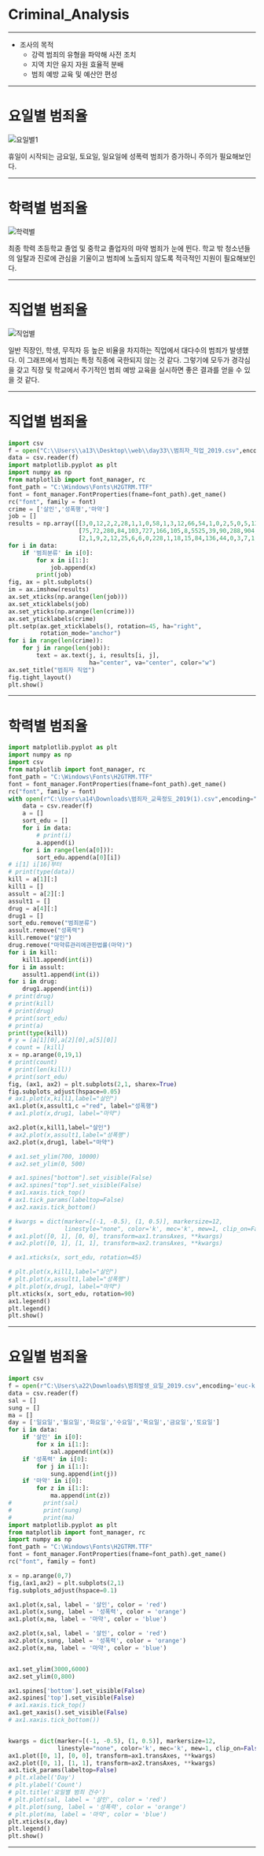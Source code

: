 # Criminal_Analysis

<hr></hr>
<ul>
    <li>조사의 목적
        <ul>
            <li>강력 범죄의 유형을 파악해 사전 조치</li>
            <li>지역 치안 유지 자원 효율적 분배</li>
            <li>범죄 예방 교육 및 예산안 편성</li>
        </ul>
    </li>
</ul>


<hr></hr>
<h1>요일별 범죄율</h1>

![요일별1](https://user-images.githubusercontent.com/113042318/219307680-7635130d-47f3-4bfa-855a-569d425e0b38.png)


<p>휴일이 시작되는 금요일, 토요일, 일요일에 성폭력 범죄가 증가하니 주의가 필요해보인다.</p>

<hr></hr>

<h1>학력별 범죄율</h1>

![학력별](https://user-images.githubusercontent.com/113042318/219283606-21e351b4-038e-41d4-97e4-6e65fde68a91.PNG)

<p>최종 학력 초등학교 졸업 및 중학교 졸업자의 마약 범죄가 눈에 띈다. 학교 밖 청소년들의 일탈과 진로에 관심을 기울이고 범죄에 노출되지 않도록 적극적인 지원이 필요해보인다.</p>

<hr></hr>

<h1>직업별 범죄율</h1>

![직업별](https://user-images.githubusercontent.com/113042318/219282989-7bb4a09b-6820-4d2a-abcc-69499d2bc0b1.png)

<p>일반 직장인, 학생, 무직자 등 높은 비율을 차지하는 직업에서 대다수의 범죄가 발생했다. 이 그래프에서 범죄는 특정 직종에 국한되지 않는 것 같다. 그렇기에 모두가 경각심을 갖고 직장 및 학교에서 주기적인 범죄 예방 교육을 실시하면 좋은 결과를 얻을 수 있을 것 같다.</p>

<hr></hr>

<h1>직업별 범죄율</h1>

``` python
import csv
f = open("C:\\Users\\a13\\Desktop\\web\\day33\\범죄자_직업_2019.csv",encoding='euc-kr')
data = csv.reader(f)
import matplotlib.pyplot as plt
import numpy as np
from matplotlib import font_manager, rc
font_path = "C:\Windows\Fonts\H2GTRM.TTF"
font = font_manager.FontProperties(fname=font_path).get_name()
rc("font", family = font)
crime = ['살인','성폭행','마약']
job = []
results = np.array([[3,0,12,2,2,28,1,1,0,58,1,3,12,66,54,1,0,2,5,0,5,13,4,0,16,13,0,1,395,244],
                    [75,72,280,84,103,727,166,105,8,5525,39,90,288,904,1982,149,14,54,118,23,124,869,420,4,4633,49,14,83,6961,5249],
                    [2,1,9,2,12,25,6,6,0,228,1,18,15,84,136,44,0,3,7,1,48,82,2,4,143,89,1,6,1150,614]])
for i in data:
    if '범죄분류' in i[0]:
        for x in i[1:]:
            job.append(x)
        print(job)
fig, ax = plt.subplots()
im = ax.imshow(results)
ax.set_xticks(np.arange(len(job)))
ax.set_xticklabels(job)
ax.set_yticks(np.arange(len(crime)))
ax.set_yticklabels(crime)
plt.setp(ax.get_xticklabels(), rotation=45, ha="right",
         rotation_mode="anchor")
for i in range(len(crime)):
    for j in range(len(job)):
        text = ax.text(j, i, results[i, j],
                       ha="center", va="center", color="w")
ax.set_title("범죄자 직업")
fig.tight_layout()
plt.show()


```




<hr></hr>

<h1>학력별 범죄율</h1>

``` python
import matplotlib.pyplot as plt
import numpy as np
import csv
from matplotlib import font_manager, rc
font_path = "C:\Windows\Fonts\H2GTRM.TTF"
font = font_manager.FontProperties(fname=font_path).get_name()
rc("font", family = font)
with open(r"C:\Users\a14\Downloads\범죄자_교육정도_2019(1).csv",encoding="cp949") as f:
    data = csv.reader(f)
    a = []
    sort_edu = []
    for i in data:
        # print(i)
        a.append(i)
    for i in range(len(a[0])):
        sort_edu.append(a[0][i])
# i[1] i[16]부터
# print(type(data))
kill = a[1][:]
kill1 = []
assult = a[2][:]
assult1 = []
drug = a[4][:]
drug1 = []
sort_edu.remove("범죄분류")
assult.remove("성폭력")
kill.remove("살인")
drug.remove("마약류관리에관한법률(마약)")
for i in kill:
    kill1.append(int(i))
for i in assult:
    assult1.append(int(i))
for i in drug:
    drug1.append(int(i))
# print(drug)
# print(kill)
# print(drug)
# print(sort_edu)
# print(a)
print(type(kill))
# y = [a[1][0],a[2][0],a[5][0]]
# count = [kill]
x = np.arange(0,19,1)
# print(count)
# print(len(kill))
# print(sort_edu)
fig, (ax1, ax2) = plt.subplots(2,1, sharex=True)
fig.subplots_adjust(hspace=0.05)
# ax1.plot(x,kill1,label="살인")
ax1.plot(x,assult1,c ="red", label="성폭행")
# ax1.plot(x,drug1, label="마약")

ax2.plot(x,kill1,label="살인")
# ax2.plot(x,assult1,label="성폭행")
ax2.plot(x,drug1, label="마약")

# ax1.set_ylim(700, 10000)
# ax2.set_ylim(0, 500)

# ax1.spines["bottom"].set_visible(False)
# ax2.spines["top"].set_visible(False)
# ax1.xaxis.tick_top()
# ax1.tick_params(labeltop=False)
# ax2.xaxis.tick_bottom()

# kwargs = dict(marker=[(-1, -0.5), (1, 0.5)], markersize=12,
#               linestyle="none", color='k', mec='k', mew=1, clip_on=False)
# ax1.plot([0, 1], [0, 0], transform=ax1.transAxes, **kwargs)
# ax2.plot([0, 1], [1, 1], transform=ax2.transAxes, **kwargs)

# ax1.xticks(x, sort_edu, rotation=45)

# plt.plot(x,kill1,label="살인")
# plt.plot(x,assult1,label="성폭행")
# plt.plot(x,drug1, label="마약")
plt.xticks(x, sort_edu, rotation=90)
ax1.legend()
plt.legend()
plt.show()

```

<hr></hr>

<h1>요일별 범죄율</h1>

``` python
import csv
f = open(r"C:\Users\a22\Downloads\범죄발생_요일_2019.csv",encoding='euc-kr')
data = csv.reader(f)
sal = []
sung = []
ma = []
day = ['일요일','월요일','화요일','수요일','목요일','금요일','토요일']
for i in data:
    if '살인' in i[0]:
        for x in i[1:]:
            sal.append(int(x))
    if '성폭력' in i[0]:
        for j in i[1:]:
            sung.append(int(j))
    if '마약' in i[0]:
        for z in i[1:]:
            ma.append(int(z))
#         print(sal)
#         print(sung)
#         print(ma)
import matplotlib.pyplot as plt
from matplotlib import font_manager, rc
import numpy as np
font_path = "C:\Windows\Fonts\H2GTRM.TTF"
font = font_manager.FontProperties(fname=font_path).get_name()
rc("font", family = font)

x = np.arange(0,7)
fig,(ax1,ax2) = plt.subplots(2,1)
fig.subplots_adjust(hspace=0.1)

ax1.plot(x,sal, label = '살인', color = 'red')
ax1.plot(x,sung, label = '성폭력', color = 'orange')
ax1.plot(x,ma, label = '마약', color = 'blue')

ax2.plot(x,sal, label = '살인', color = 'red')
ax2.plot(x,sung, label = '성폭력', color = 'orange')
ax2.plot(x,ma, label = '마약', color = 'blue')


ax1.set_ylim(3000,6000)
ax2.set_ylim(0,800)

ax1.spines['bottom'].set_visible(False)
ax2.spines['top'].set_visible(False)
# ax1.xaxis.tick_top()
ax1.get_xaxis().set_visible(False) 
# ax1.xaxis.tick_bottom())


kwargs = dict(marker=[(-1, -0.5), (1, 0.5)], markersize=12,
              linestyle="none", color='k', mec='k', mew=1, clip_on=False)
ax1.plot([0, 1], [0, 0], transform=ax1.transAxes, **kwargs)
ax2.plot([0, 1], [1, 1], transform=ax2.transAxes, **kwargs)
ax1.tick_params(labeltop=False)
# plt.xlabel('Day')
# plt.ylabel('Count')
# plt.title('요일별 범죄 건수')
# plt.plot(sal, label = '살인', color = 'red')
# plt.plot(sung, label = '성폭력', color = 'orange')
# plt.plot(ma, label = '마약', color = 'blue')
plt.xticks(x,day)
plt.legend()
plt.show()
```

<hr></hr>
